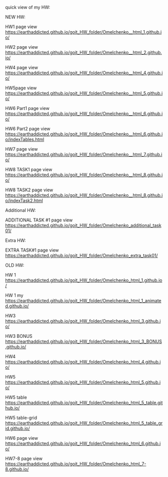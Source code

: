 quick view of my HW:

NEW HW:

HW1 page view https://earthaddicted.github.io/goit_HW_folder/Omelchenko__html_1.github.io/

HW2 page view https://earthaddicted.github.io/goit_HW_folder/Omelchenko__html_2.github.io/

HW4 page view https://earthaddicted.github.io/goit_HW_folder/Omelchenko__html_4.github.io/

HW5page view https://earthaddicted.github.io/goit_HW_folder/Omelchenko__html_5.github.io/

HW6 Part1 page view https://earthaddicted.github.io/goit_HW_folder/Omelchenko__html_6.github.io/

HW6 Part2 page view https://earthaddicted.github.io/goit_HW_folder/Omelchenko__html_6.github.io/indexTables.html

HW7 page view https://earthaddicted.github.io/goit_HW_folder/Omelchenko__html_7.github.io/

HW8 TASK1 page view https://earthaddicted.github.io/goit_HW_folder/Omelchenko__html_8.github.io/

HW8 TASK2 page view https://earthaddicted.github.io/goit_HW_folder/Omelchenko__html_8.github.io/indexTask2.html



Additional HW: 

ADDITIONAL TASK #1 page view https://earthaddicted.github.io/goit_HW_folder/Omelchenko_additional_task01/


Extra HW:

EXTRA TASK#1 page view https://earthaddicted.github.io/goit_HW_folder/Omelchenko_extra_task01/


OLD HW: 

HW 1 https://earthaddicted.github.io/goit_HW_folder/Omelchenko_html_1.github.io/

HW 1 my https://earthaddicted.github.io/goit_HW_folder/Omelchenko_html_1_animated.github.io/

HW3 https://earthaddicted.github.io/goit_HW_folder/Omelchenko_html_3.github.io/

HW3 BONUS https://earthaddicted.github.io/goit_HW_folder/Omelchenko_html_3_BONUS.github.io/

HW4 https://earthaddicted.github.io/goit_HW_folder/Omelchenko_html_4.github.io/

HW5 https://earthaddicted.github.io/goit_HW_folder/Omelchenko_html_5.github.io/

HW5 table https://earthaddicted.github.io/goit_HW_folder/Omelchenko_html_5_table.github.io/

HW5 table-grid https://earthaddicted.github.io/goit_HW_folder/Omelchenko_html_5_table_grid.github.io/

HW6 page view https://earthaddicted.github.io/goit_HW_folder/Omelchenko_html_6.github.io/

HW7-8 page view https://earthaddicted.github.io/goit_HW_folder/Omelchenko_html_7-8.github.io/
